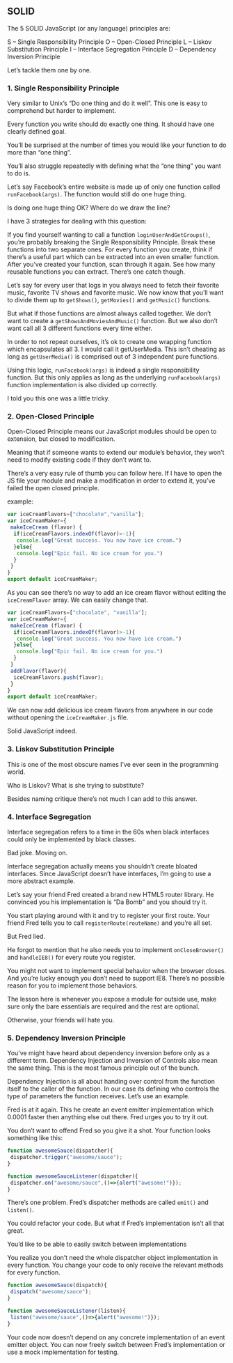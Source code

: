 ## SOLID

The 5 SOLID JavaScript (or any language) principles are:

S – Single Responsibility Principle
O – Open-Closed Principle
L – Liskov Substitution Principle
I – Interface Segregation Principle
D – Dependency Inversion Principle

Let’s tackle them one by one.

### 1. Single Responsibility Principle

Very similar to Unix’s “Do one thing and do it well”. This one is easy to comprehend but harder to implement.

Every function you write should do exactly one thing. It should have one clearly defined goal.

You’ll be surprised at the number of times you would like your function to do more than “one thing”.

You’ll also struggle repeatedly with defining what the “one thing” you want to do is.

Let’s say Facebook’s entire website is made up of only one function called `runFacebook(args)`. The function would still do one huge thing.

Is doing one huge thing OK? Where do we draw the line?

I have 3 strategies for dealing with this question:

If you find yourself wanting to call a function `loginUserAndGetGroups()`, you’re probably breaking the Single Responsibility Principle. Break these functions into two separate ones.
For every function you create, think if there’s a useful part which can be extracted into an even smaller function.
After you’ve created your function, scan through it again. See how many reusable functions you can extract.
There’s one catch though.

Let’s say for every user that logs in you always need to fetch their favorite music, favorite TV shows and favorite music.  We now know that you’ll want to divide them up to `getShows()`, `getMovies()` and `getMusic()` functions.

But what if those functions are almost always called together. We don’t want to create a `getShowsAndMoviesAndMusic()` function. But we also don’t want call all 3 different functions every time either.

In order to not repeat ourselves, it’s ok to create one wrapping function which encapsulates all 3. I would call it getUserMedia. This isn’t cheating as long as `getUserMedia()` is comprised out of 3 independent pure functions.

Using this logic, `runFacebook(args)` is indeed a single responsibility function. But this only applies as long as the underlying `runFacebook(args)` function implementation is also divided up correctly.

I told you this one was a little tricky.

### 2. Open-Closed Principle

Open-Closed Principle means our JavaScript modules should be open to extension, but closed to modification.

Meaning that if someone wants to extend our module’s behavior, they won’t need to modify existing code if they don’t want to.

There’s a very easy rule of thumb you can follow here. If I have to open the JS file your module and make a modification in order to extend it, you’ve failed the open closed principle.

example:

```js
var iceCreamFlavors=["chocolate","vanilla"];
var iceCreamMaker={
 makeIceCream (flavor) {
  if(iceCreamFlavors.indexOf(flavor)>-1){
   console.log("Great success. You now have ice cream.")
  }else{
   console.log("Epic fail. No ice cream for you.")
  }
 }
}
export default iceCreamMaker;
```

As you can see there’s no way to add an ice cream flavor without editing the `iceCreamFlavor` array. We can easily change that.

```js
var iceCreamFlavors=["chocolate", "vanilla"];
var iceCreamMaker={
 makeIceCream (flavor) {
  if(iceCreamFlavors.indexOf(flavor)>-1){
   console.log("Great success. You now have ice cream.")
  }else{
   console.log("Epic fail. No ice cream for you.")
  }
 }
 addFlavor(flavor){
  iceCreamFlavors.push(flavor);
 }
}
export default iceCreamMaker;
```

We can now add delicious ice cream flavors from anywhere in our code without opening the `iceCreamMaker.js` file.

Solid JavaScript indeed.

### 3. Liskov Substitution Principle

This is one of the most obscure names I’ve ever seen in the programming world.

Who is Liskov? What is she trying to substitute?

Besides naming critique there’s not much I can add to this answer.

### 4. Interface Segregation

Interface segregation refers to a time in the 60s when black interfaces could only be implemented by black classes.

Bad joke. Moving on.

Interface segregation actually means you shouldn’t create bloated interfaces. Since JavaScript doesn’t have interfaces, I’m going to use a more abstract example.

Let’s say your friend Fred created a brand new HTML5 router library. He convinced you his implementation is “Da Bomb” and you should try it.

You start playing around with it and try to register your first route. Your friend Fred tells you to call `registerRoute(routeName)` and you’re all set.

But Fred lied.

He forgot to mention that he also needs you to implement `onCloseBrowser()` and `handleIE8()` for every route you register.

You might not want to implement special behavior when the browser closes. And you’re lucky enough you don’t need to support IE8. There’s no possible reason for you to implement those behaviors.

The lesson here is whenever you expose a module for outside use, make sure only the bare essentials are required and the rest are optional.

Otherwise, your friends will hate you.

### 5. Dependency Inversion Principle

You’ve might have heard about dependency inversion before only as a different term. Dependency Injection and Inversion of Controls also mean the same thing. This is the most famous principle out of the bunch.

Dependency Injection is all about handing over control from the function itself to the caller of the function. In our case its defining who controls the type of parameters the function receives. Let’s use an example.

Fred is at it again. This he create an event emitter implementation which 0.0001 faster then anything else out there. Fred urges you to try it out.

You don’t want to offend Fred so you give it a shot. Your function looks something like this:

```js
function awesomeSauce(dispatcher){
 dispatcher.trigger("awesome/sauce");
}

function awesomeSauceListener(dispatcher){
 dispatcher.on("awesome/sauce",()=>{alert("awesome!")});
}
```

There’s one problem. Fred’s dispatcher methods are called `emit()` and `listen()`.

You could refactor your code. But what if Fred’s implementation isn’t all that great.

You’d like to be able to easily switch between implementations

You realize you don’t need the whole dispatcher object implementation in every function. You change your code to only receive the relevant methods for every function.

```js
function awesomeSauce(dispatch){
 dispatch("awesome/sauce");
}

function awesomeSauceListener(listen){
 listen("awesome/sauce",()=>{alert("awesome!")});
}
```

Your code now doesn’t depend on any concrete implementation of an event emitter object. You can now freely switch between Fred’s implementation or use a mock implementation for testing.
